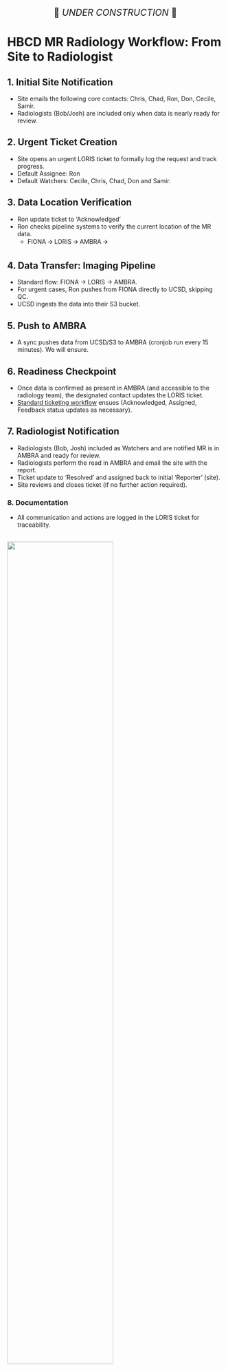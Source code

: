 <p style="text-align: center; font-size: 1.5em;">🚧 <i>UNDER CONSTRUCTION</i> 🚧 </p>

# HBCD MR Radiology Workflow: From Site to Radiologist

## 1. Initial Site Notification

* Site emails the following core contacts: Chris, Chad, Ron, Don, Cecile, Samir.  
* Radiologists (Bob/Josh) are included only when data is nearly ready for review.

## 2. Urgent Ticket Creation

* Site opens an urgent LORIS ticket to formally log the request and track progress.  
* Default Assignee: Ron  
* Default Watchers: Cecile, Chris, Chad, Don and Samir.

## 3. Data Location Verification

* Ron update ticket to ‘Acknowledged’  
* Ron checks pipeline systems to verify the current location of the MR data.  
  * FIONA 🡪 LORIS 🡪 AMBRA 🡪

## 4. Data Transfer: Imaging Pipeline

* Standard flow: FIONA → LORIS → AMBRA.  
* For urgent cases, Ron pushes from FIONA directly to UCSD, skipping QC.  
* UCSD ingests the data into their S3 bucket.

## 5. Push to AMBRA

* A sync pushes data from UCSD/S3 to AMBRA (cronjob run every 15 minutes). We will ensure.

## 6. Readiness Checkpoint

* Once data is confirmed as present in AMBRA (and accessible to the radiology team), the designated contact updates the LORIS ticket.  
* [Standard ticketing workflow](https://docs.google.com/document/d/1pKg5lPRdE1h_rz0xILFxpCQgqmyT3--NN_iwTXqVEKw/edit?tab=t.0#heading=h.1nf1t4ccbhdx) ensues (Acknowledged, Assigned, Feedback status updates as necessary).

## 7. Radiologist Notification

* Radiologists (Bob, Josh) included as Watchers and are notified MR is in AMBRA and ready for review.  
* Radiologists perform the read in AMBRA and email the site with the report.  
* Ticket update to ‘Resolved’ and assigned back to initial ‘Reporter’ (site).  
* Site reviews and closes ticket (if no further action required).

### **8. Documentation**

* All communication and actions are logged in the LORIS ticket for traceability.

<br>

<img class="center" src="../images/urgent-mri-wf.jpeg" width="70%" height="auto">

